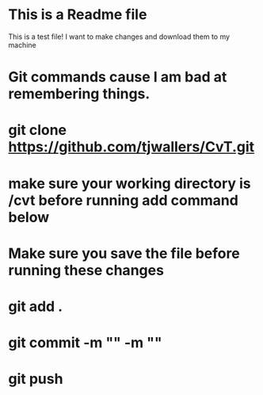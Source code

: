 # This is a Readme file

This is a test file!
I want to make changes and download them to my machine


# Git commands cause I am bad at remembering things. 

# git clone https://github.com/tjwallers/CvT.git

# make sure your working directory is /cvt before running add command below
# Make sure you save the file before running these changes

# git add .
# git commit -m "" -m ""
# git push
